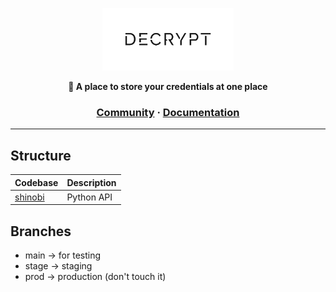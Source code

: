 <a href="https://dogehouse.tv">
    <p align="center">
        <img height=100 src="assets/logo-1-black.png"/>
    </p>
</a>
<p align="center">
  <strong>🔐 A place to store your credentials at one place</strong>
</p>

<h3 align="center">
  <a href="https://discord.gg/Y6UwTYWF">Community</a>
  <span> · </span>
  <a href="https://github.com/jessejes/decrypt-docs">Documentation</a>
</h3>

---

## Structure
| Codebase            | Description         |
|---------------------|---------------------|
| [shinobi](shinobi)  | Python API          |

## Branches
- main -> for testing
- stage -> staging
- prod -> production (don't touch it)
